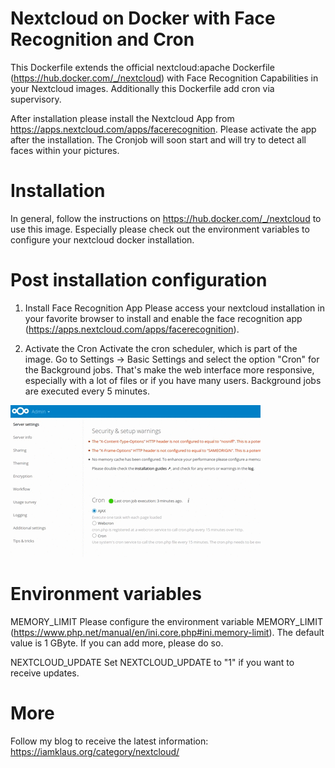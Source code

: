 # Nextcloud on Docker with Face Recognition and Cron
This Dockerfile extends the official nextcloud:apache Dockerfile (https://hub.docker.com/_/nextcloud) with Face Recognition Capabilities in your Nextcloud images. Additionally this Dockerfile add cron via supervisory.

After installation please install the Nextcloud App from https://apps.nextcloud.com/apps/facerecognition. Please activate the app after the installation. The Cronjob will soon start and will try to detect all faces within your pictures.

# Installation
In general, follow the instructions on https://hub.docker.com/_/nextcloud to use this image. Especially please check out the environment variables to configure your nextcloud docker installation.

# Post installation configuration

1. Install Face Recognition App
Please access your nextcloud installation in your favorite browser to install and enable the face recognition app (https://apps.nextcloud.com/apps/facerecognition).

2. Activate the Cron
Activate the cron scheduler, which is part of the image. Go to Settings -> Basic Settings and select the option "Cron" for the Background jobs. That's make the web interface more responsive, especially with a lot of files or if you have many users. Background jobs are executed every 5 minutes.

![Cron Scheduler](images/cron.gif) 
<!-- .element width="100%" -->

# Environment variables

MEMORY_LIMIT
Please configure the environment variable MEMORY_LIMIT (https://www.php.net/manual/en/ini.core.php#ini.memory-limit). The default value is 1 GByte. If you can add more, please do so.

NEXTCLOUD_UPDATE
Set NEXTCLOUD_UPDATE to "1" if you want to receive updates.

# More
Follow my blog to receive the latest information: https://iamklaus.org/category/nextcloud/
